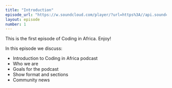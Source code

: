 ```yaml
---
title: "Introduction"
episode_url: "https://w.soundcloud.com/player/?url=https%3A//api.soundcloud.com/tracks/213986456"
layout: episode
number: 1
---
```


This is the first episode of Coding in Africa.  Enjoy!

In this episode we discuss:

- Introduction to Coding in Africa podcast
- Who we are
- Goals for the podcast
- Show format and sections
- Community news
